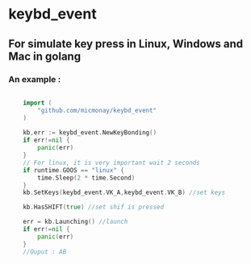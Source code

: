 # keybd_event


## For simulate key press in Linux, Windows and Mac in golang

### An example :
```go

    import (
    	"github.com/micmonay/keybd_event"
    )
    
    kb,err := keybd_event.NewKeyBonding()
    if err!=nil {
        panic(err)
    }
    // For linux, it is very important wait 2 seconds
    if runtime.GOOS == "linux" {
        time.Sleep(2 * time.Second)
    }
    kb.SetKeys(keybd_event.VK_A,keybd_event.VK_B) //set keys

    kb.HasSHIFT(true) //set shif is pressed

    err = kb.Launching() //launch
    if err!=nil {
        panic(err)
    }
    //Ouput : AB
```
